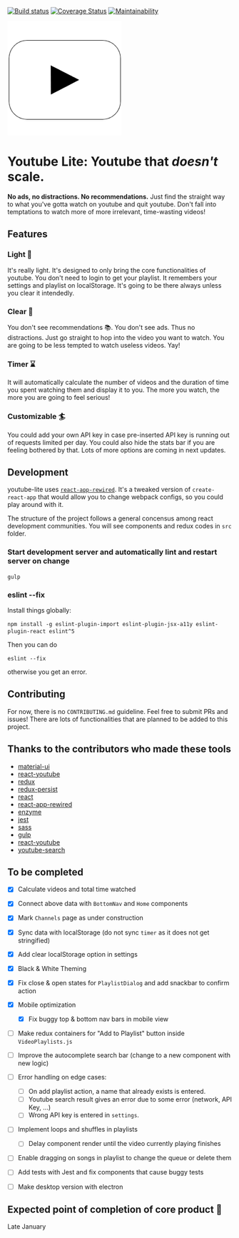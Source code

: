 [![Build status](https://travis-ci.org/9oelM/youtube-lite.svg?branch=master)](https://travis-ci.org/9oelM/youtube-lite)
[![Coverage Status](https://coveralls.io/repos/github/9oelM/Youtube-Lite/badge.svg?branch=master)](https://coveralls.io/github/9oelM/Youtube-Lite?branch=master)
[![Maintainability](https://api.codeclimate.com/v1/badges/4556af7c8e91ab9c3f37/maintainability)](https://codeclimate.com/github/9oelM/Youtube-Lite/maintainability)

![youtubel lite logo](./public/youtube-lite-logo-256.png)

# Youtube Lite: Youtube that _doesn't_ scale. 
**No ads, no distractions. No recommendations.** Just find the straight way to what you've gotta watch on youtube and quit youtube. Don't fall into temptations to watch more of more irrelevant, time-wasting videos!

## Features

### Light :balloon:
It's really light. It's designed to only bring the core functionalities of youtube. You don't need to login to get your playlist. It remembers your settings and playlist on localStorage. It's going to be there always unless you clear it intendedly.

### Clear :crystal_ball:
You don't see recommendations :books:. You don't see ads. Thus no distractions. Just go straight to hop into the video you want to watch. You are going to be less tempted to watch useless videos. Yay!

### Timer :hourglass:
It will automatically calculate the number of videos and the duration of time you spent watching them and display it to you. The more you watch, the more you are going to feel serious!

### Customizable :surfer:
You could add your own API key in case pre-inserted API key is running out of requests limited per day. You could also hide the stats bar if you are feeling  bothered by that. Lots of more options are coming in next updates.

## Development
youtube-lite uses [`react-app-rewired`](https://github.com/timarney/react-app-rewired). It's a tweaked version of `create-react-app` that would allow you to change webpack configs, so you could play around with it. 

The structure of the project follows a general concensus among react development communities. You will see components and redux codes in `src` folder. 

### Start development server and automatically lint and restart server on change
```
gulp
```

### eslint --fix
Install things globally:
```
npm install -g eslint-plugin-import eslint-plugin-jsx-a11y eslint-plugin-react eslint^5
```
Then you can do
```
eslint --fix
```
otherwise you get an error.

## Contributing 
For now, there is no `CONTRIBUTING.md` guideline. Feel free to submit PRs and issues! There are lots of functionalities that are planned to be added to this project. 

## Thanks to the contributors who made these tools
* [material-ui](https://github.com/mui-org/material-ui)
* [react-youtube](https://github.com/troybetz/react-youtube)
* [redux](https://github.com/reduxjs/redux)
* [redux-persist](https://github.com/rt2zz/redux-persist)
* [react](https://github.com/facebook/react)
* [react-app-rewired](https://github.com/timarney/react-app-rewired)
* [enzyme](https://github.com/airbnb/enzyme)
* [jest](https://github.com/facebook/jest)
* [sass](https://github.com/sass/sass)
* [gulp](https://github.com/gulpjs/gulp)
* [react-youtube](https://github.com/troybetz/react-youtube)
* [youtube-search](https://github.com/MaxGfeller/youtube-search)

## To be completed 
- [x] Calculate videos and total time watched
- [x] Connect above data with `BottomNav` and `Home` components
- [x] Mark `Channels` page as under construction
- [x] Sync data with localStorage (do not sync `timer` as it does not get stringified)
- [x] Add clear localStorage option in settings
- [x] Black & White Theming
- [x] Fix close & open states for `PlaylistDialog` and add snackbar to confirm action
- [x] Mobile optimization
    - [x] Fix buggy top & bottom nav bars in mobile view  
- [ ] Make redux containers for "Add to Playlist" button inside `VideoPlaylists.js`
- [ ] Improve the autocomplete search bar (change to a new component with new logic)
- [ ] Error handling on edge cases:
    - [ ] On add playlist action, a name that already exists is entered. 
    - [ ] Youtube search result gives an error due to some error (network, API Key, ...)
    - [ ] Wrong API key is entered in `settings`.
- [ ] Implement loops and shuffles in playlists
    - [ ] Delay component render until the video currently playing finishes
- [ ] Enable dragging on songs in playlist to change the queue or delete them

- [ ] Add tests with Jest and fix components that cause buggy tests
- [ ] Make desktop version with electron

## Expected point of completion of core product :calendar:
Late January

